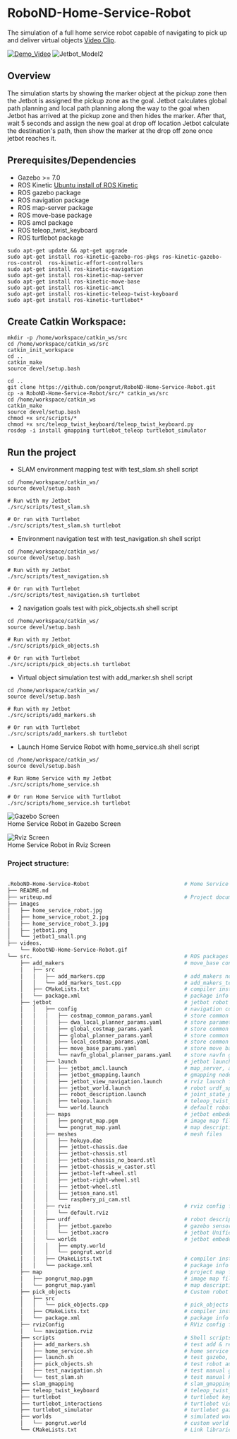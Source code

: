 # RoboND-Home-Service-Robot
 The simulation of a full home service robot capable of navigating to pick up and deliver virtual objects [Video Clip](https://youtu.be/9t6gXnkddTM). 

[![Demo_Video](/videos/RobotND-Home-Service-Robot.gif)](https://youtu.be/9t6gXnkddTM)
![Jetbot_Model2](images/jetbot1_small.png)  


## Overview  
The simulation starts by showing the marker object at the pickup zone then the Jetbot is assigned the pickup zone as the goal.
Jetbot calculates global path planning and local path planning along the way to the goal when Jetbot has arrived at the pickup zone
and then hides the marker. After that, wait 5 seconds and assign the new goal at drop off location Jetbot calculate the destination's path, then show the marker at the drop off zone once jetbot reaches it.
## Prerequisites/Dependencies  
* Gazebo >= 7.0  
* ROS Kinetic [Ubuntu install of ROS Kinetic](http://wiki.ros.org/kinetic/Installation/Ubuntu)
* ROS gazebo package
* ROS navigation package  
* ROS map-server package 
* ROS move-base package 
* ROS amcl package 
* ROS teleop_twist_keyboard
* ROS turtlebot package 
```
sudo apt-get update && apt-get upgrade
sudo apt-get install ros-kinetic-gazebo-ros-pkgs ros-kinetic-gazebo-ros-control  ros-kinetic-effort-controllers
sudo apt-get install ros-kinetic-navigation
sudo apt-get install ros-kinetic-map-server
sudo apt-get install ros-kinetic-move-base
sudo apt-get install ros-kinetic-amcl
sudo apt-get install ros-kinetic-teleop-twist-keyboard
sudo apt-get install ros-kinetic-turtlebot*
```
## Create Catkin Workspace:
```
mkdir -p /home/workspace/catkin_ws/src
cd /home/workspace/catkin_ws/src
catkin_init_workspace
cd ..
catkin_make
source devel/setup.bash

cd ..
git clone https://github.com/pongrut/RoboND-Home-Service-Robot.git
cp -a RoboND-Home-Service-Robot/src/* catkin_ws/src
cd /home/workspace/catkin_ws
catkin_make
source devel/setup.bash
chmod +x src/scripts/*
chmod +x src/teleop_twist_keyboard/teleop_twist_keyboard.py
rosdep -i install gmapping turtlebot_teleop turtlebot_simulator
```

## Run the project  
* SLAM environment mapping test with test_slam.sh shell script  
```
cd /home/workspace/catkin_ws/
source devel/setup.bash

# Run with my Jetbot
./src/scripts/test_slam.sh

# Or run with Turtlebot
./src/scripts/test_slam.sh turtlebot
``` 

* Environment navigation test with test_navigation.sh shell script  
```
cd /home/workspace/catkin_ws/
source devel/setup.bash

# Run with my Jetbot
./src/scripts/test_navigation.sh

# Or run with Turtlebot
./src/scripts/test_navigation.sh turtlebot
``` 

* 2 navigation goals test with pick_objects.sh shell script 
```
cd /home/workspace/catkin_ws/
source devel/setup.bash

# Run with my Jetbot
./src/scripts/pick_objects.sh

# Or run with Turtlebot
./src/scripts/pick_objects.sh turtlebot
``` 

* Virtual object simulation test with add_marker.sh shell script 
```
cd /home/workspace/catkin_ws/
source devel/setup.bash

# Run with my Jetbot
./src/scripts/add_markers.sh

# Or run with Turtlebot
./src/scripts/add_markers.sh turtlebot
``` 

* Launch Home Service Robot with home_service.sh shell script  
```
cd /home/workspace/catkin_ws/
source devel/setup.bash

# Run Home Service with my Jetbot
./src/scripts/home_service.sh

# Or run Home Service with Turtlebot
./src/scripts/home_service.sh turtlebot
``` 
![Gazebo Screen](images/home_service_robot_3.jpg)  
Home Service Robot in Gazebo Screen

![Rviz Screen](images/home_service_robot.jpg)  
Home Service Robot in Rviz Screen
### Project structure:
```bash

.RoboND-Home-Service-Robot                              # Home Service Robot Project
├── README.md
├── writeup.md                                          # Project documentation
├── images  
│   ├── home_service_robot.jpg
│   ├── home_service_robot_2.jpg
│   ├── home_service_robot_3.jpg
│   ├── jetbot1.png
│   └── jetbot1_small.png
├── videos.  
    └── RobotND-Home-Service-Robot.gif 
└── src.                                                # ROS packages
    ├── add_makers                                      # move_base config files
    │   ├── src
    │   │   ├── add_markers.cpp                         # add_makers node c++ source code
    │   │   └── add_markers_test.cpp                    # add_makers_test node c++ source code
    │   ├── CMakeLists.txt                              # compiler instructions
    │   └── package.xml                                 # package info
    ├── jetbot                                          # jetbot robot package
    │   │   ├── config                                  # navigation configuration files
    │   │   │   ├── costmap_common_params.yaml          # store common local & global costmap parameters
    │   │   │   ├── dwa_local_planner_params.yaml       # store parameters of the dwa_local_planner 
    │   │   │   ├── global_costmap_params.yaml          # store common global costmap parameters 
    │   │   │   ├── global_planner_params.yaml          # store common global planner parameters
    │   │   │   ├── local_costmap_params.yaml           # store common local costmap parameters      
    │   │   │   ├── move_base_params.yaml               # store move base node parameters  
    │   │   │   └── navfn_global_planner_params.yaml    # store navfn global planner parameters      
    │   │   ├── launch                                  # jetbot launch files
    │   │   │   ├── jetbot_amcl.launch                  # map_server, amcl, move_base nodes launch file
    │   │   │   ├── jetbot_gmapping.launch              # gmapping node & parameters launch file
    │   │   │   ├── jetbot_view_navigation.launch       # rviz launch file
    │   │   │   ├── jetbot_world.launch                 # robot urdf_spawner node launch file
    │   │   │   ├── robot_description.launch            # joint_state_publisher, robot_state_publisher nodes launch file
    │   │   │   ├── teleop.launch                       # teleop_twist_keyboard node launch file
    │   │   │   └── world.launch                        # default robot urdf_spawner node launch file
    │   │   ├── maps                                    # jetbot embeded map files
    │   │   │   ├── pongrut_map.pgm                     # image map file 
    │   │   │   └── pongrut_map.yaml                    # map description file
    │   │   ├── meshes                                  # mesh files
    │   │   │   ├── hokuyo.dae
    │   │   │   ├── jetbot-chassis.dae
    │   │   │   ├── jetbot-chassis.stl
    │   │   │   ├── jetbot-chassis_no_board.stl
    │   │   │   ├── jetbot-chassis_w_caster.stl
    │   │   │   ├── jetbot-left-wheel.stl
    │   │   │   ├── jetbot-right-wheel.stl   
    │   │   │   ├── jetbot-wheel.stl
    │   │   │   ├── jetson_nano.stl
    │   │   │   └── raspbery_pi_cam.stl
    │   │   ├── rviz                                    # rviz config file for jetbot
    │   │   │   └── default.rviz  
    │   │   ├── urdf                                    # robot description files   
    │   │   │   ├── jetbot.gazebo                       # gazebo sensors plugin file  
    │   │   │   └── jetbot.xacro                        # jetbot Unified Robot Description Format (URDF) file  
    │   │   └── worlds                                  # jetbot embeded world files    
    │   │   │   ├── empty.world                           
    │   │   │   └── pongrut.world                        
    │   │   ├── CMakeLists.txt                          # compiler instructions  
    │   │   └── package.xml                             # package info
    ├── map                                             # project map files
    │   ├── pongrut_map.pgm                             # image map file 
    │   └── pongrut_map.yaml                            # map description file    
    ├── pick_objects                                    # Custom robot meshes
    │   ├── src
    │   │   └── pick_objects.cpp                        # pick_objects node c++ source code
    │   ├── CMakeLists.txt                              # compiler instructions
    │   └── package.xml                                 # package info
    ├── rvizConfig                                      # RViz config file for the project
    │   └── navigation.rviz
    ├── scripts                                         # Shell scripts
    │   ├── add_markers.sh                              # test add & remove markers script
    │   ├── home_service.sh                             # home service robot project script
    │   ├── launch.sh                                   # test gazebo, ros, and rviz launch script 
    │   ├── pick_objects.sh                             # test robot automatic goals navigation script
    │   ├── test_navigation.sh                          # test manual goal setting navigation script
    │   └── test_slam.sh                                # test manual keyboard navigation script
    ├── slam_gmapping                                   # slam_gmapping package directory
    ├── teleop_twist_keyboard                           # teleop_twist_keyboard package directory
    ├── turtlebot                                       # turtlebot keyboard_teleop package directory
    ├── turtlebot_interactions                          # turtlebot view_navigation.launch package directory   
    ├── turtlebot_simulator                             # turtlebot gazebo simluator package directory
    ├── worlds                                          # simulated world in Gazebo
    │   └── pongrut.world                               # custom world file of project
    └── CMakeLists.txt                                  # Link libraries        
```
